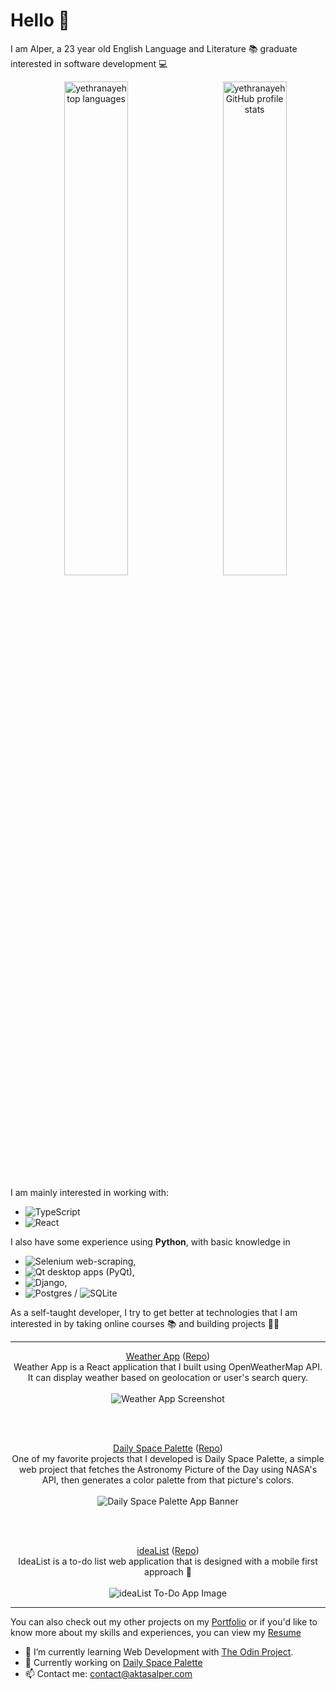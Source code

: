 # Hello 👋
I am Alper, a 23 year old English Language and Literature 📚 graduate interested in software development 💻


<p align="center">
<a href="https://github.com/yethranayeh/">
    <img align="right" src="https://github-readme-stats.vercel.app/api/?username=yethranayeh&theme=synthwave&show_icons=true&count_private=true&custom_title=My+GitHub+Stats" width="45%" alt="yethranayeh GitHub profile stats" />
  </a>
</p>

<p align="center">
  <a href="https://github.com/yethranayeh/">
    <img  src="https://github-readme-stats.vercel.app/api/top-langs/?username=yethranayeh&hide=liquid,html&layout=compact&theme=synthwave&langs_count=4" width="45%" alt="yethranayeh top languages" />
  </a>
</p>


I am mainly interested in working with:
- ![TypeScript](https://img.shields.io/badge/typescript-%23007ACC.svg?style=for-the-badge&logo=typescript&logoColor=white)
- ![React](https://img.shields.io/badge/react-%2320232a.svg?style=for-the-badge&logo=react&logoColor=%2361DAFB)

I also have some experience using **Python**, with basic knowledge in
- ![Selenium](https://img.shields.io/badge/-selenium-%43B02A?style=for-the-badge&logo=selenium&logoColor=white) web-scraping, 
- ![Qt](https://img.shields.io/badge/Qt-%23217346.svg?style=for-the-badge&logo=Qt&logoColor=white) desktop apps (PyQt), 
- ![Django](https://img.shields.io/badge/django-%23092E20.svg?style=for-the-badge&logo=django&logoColor=white), 
- ![Postgres](https://img.shields.io/badge/postgres-%23316192.svg?style=for-the-badge&logo=postgresql&logoColor=white) / ![SQLite](https://img.shields.io/badge/sqlite-%2307405e.svg?style=for-the-badge&logo=sqlite&logoColor=white)

As a self-taught developer, I try to get better at technologies that I am interested in by taking online courses 📚 and building projects 👨‍💻

---

<p align="center">
  <a href="https://www.aktasalper.com/weather-app/" target="_blank">Weather App</a>
  (<a href="https://github.com/yethranayeh/weather-app" target="_blank">Repo</a>)
  <br/>
  Weather App is a React application that I built using OpenWeatherMap API. It can display weather based on geolocation or user's search query.
  <br/><br/>
  <img src="https://i.ibb.co/zsFkp5d/Screen-Shot-2022-05-23-at-14-48-03.jpg" alt="Weather App Screenshot" />
</p>

<br/><br/>

<p align="center">
  <a href="https://www.aktasalper.com/daily-space-palette/" target="_blank">Daily Space Palette</a>
  (<a href="https://github.com/yethranayeh/daily-space-palette" target="_blank">Repo</a>)
  <br/>
  One of my favorite projects that I developed is Daily Space Palette, a simple web project that fetches the Astronomy Picture of the Day using NASA's API, then generates a color palette from that picture's colors.
  <br/><br/>
  <img src="https://i.ibb.co/rZpX39B/Screenshot-2021-11-14-at-16-20-25-Daily-Space-Palette.png" alt="Daily Space Palette App Banner" />
</p>

<br/><br/>

<p align="center">
  <a href="https://www.aktasalper.com/weather-app/" target="_blank">ideaList</a>
  (<a href="https://github.com/yethranayeh/ideaList" target="_blank">Repo</a>)
  <br/>
  IdeaList is a to-do list web application that is designed with a mobile first approach 📱
  <br/><br/>
  <img src="https://i.ibb.co/3sSmtdx/cover.png" alt="ideaList To-Do App Image" />
</p>

---

You can also check out my other projects on my [Portfolio](https://www.aktasalper.com/#projects) or if you'd like to know more about my skills and experiences, you can view my [Resume](https://www.aktasalper.com/resume.html)


- 🌱 I’m currently learning Web Development with [The Odin Project](https://www.theodinproject.com/).
- 🔭 Currently working on [Daily Space Palette](https://github.com/yethranayeh/daily-space-palette)
- 📫 Contact me: [contact@aktasalper.com](mailto:contact@aktasalper.com)

<!--
Here are some ideas to get you started:


- 🌱 I’m currently learning ...
- 👯 I’m looking to collaborate on ...
- 🤔 I’m looking for help with ...
- 📫 How to reach me: ...
- ⚡ Fun fact: ...
-->
